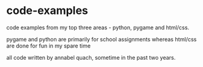 # code-examples

code examples from my top three areas - python, pygame and html/css.

pygame and python are primarily for school assignments whereas html/css are done for fun in my spare time

all code written by annabel quach, sometime in the past two years.
